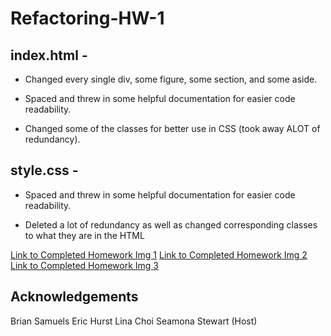 # Refactoring-HW-1

index.html - 
----------
* Changed every single div, some figure, some section, and some aside.

* Spaced and threw in some helpful documentation for easier code readability.

* Changed some of the classes for better use in CSS (took away ALOT of redundancy).

style.css - 
---------
* Spaced and threw in some helpful documentation for easier code readability.

* Deleted a lot of redundancy as well as changed corresponding classes to what they are in the HTML

[Link to Completed Homework Img 1](./assets/images/homework-1-screenshot.png)
[Link to Completed Homework Img 2](./assets/images/homework-2-screenshot-2.png)
[Link to Completed Homework Img 3](./assets/images/homework-1-screenshot-3.png)

Acknowledgements
----------------
Brian Samuels
Eric Hurst
Lina Choi
Seamona Stewart (Host)